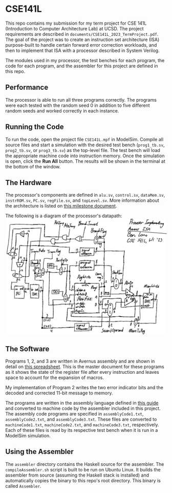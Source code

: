 # CSE141L
This repo contains my submission for my term project for CSE 141L (Introduction to Computer Architecture Lab) at UCSD. The project requirements are described in `documents/CSE141L_2023_TermProject.pdf`. The goal of the project was to create an instruction set architecture (ISA) purpose-built to handle certain forward error correction workloads, and then to implement that ISA with a processor described in System Verilog. 

The modules used in my processor, the test benches for each program, the code for each program, and the assembler for this project are defined in this repo. 

## Performance  
The processor is able to run all three programs correctly. The programs were each tested with the random seed 0 in addition to five different random seeds and worked correctly in each instance. 

## Running the Code 
To run the code, open the project file `CSE141L.mpf` in ModelSim. Compile all source files and start a simulation with the desired test bench (`prog1_tb.sv`, `prog2_tb.sv`, or `prog3_tb.sv`) as the top-level file. The test bench will load the appropriate machine code into instruction memory. Once the simulation is open, click the **Run All** button. The results will be shown in the terminal at the bottom of the window. 

## The Hardware
The processor's components are defined in `alu.sv`, `control.sv`, `dataMem.sv`, `instrROM.sv`, `PC.sv`, `regFile.sv`, and `topLevel.sv`. More information about the architecture is listed on [this milestone document](https://docs.google.com/document/d/1Kbe5wKyfhG0N22peS8esruK5HJYYgxWKgxNMWTjQlO4/edit?usp=sharing).

The following is a diagram of the processor's datapath: 
![Processor Diagram](Diagram.png)

## The Software 
Programs 1, 2, and 3 are written in Avernus assembly and are shown in detail on [this spreadsheet](https://docs.google.com/spreadsheets/d/1UvVRZq3m4nf3-hq-Jh5bOOxrk3HVLdq0xjRzOh0w4Xs/edit?usp=sharing). This is the master document for these programs as it shows the state of the register file after every instruction and leaves space to account for the expansion of macros. 

My implementation of Program 2 writes the two error indicator bits and the decoded and corrected 11-bit message to memory. 

The programs are written in the assembly language defined in [this guide](https://docs.google.com/document/d/15hNEZVMPxoKqP5pwmp56o1mdrUxBQB_bsx6f8pswB2o/edit?usp=sharing) and converted to machine code by the assembler included in this project. The assembly code programs are specified in `assemblyCode1.txt`, `assemblyCode2.txt`, and `assemblyCode3.txt`. These files are converted to `machineCode1.txt`, `machineCode2.txt`, and `machineCode3.txt`, respectively. Each of these files is read by its respective test bench when it is run in a ModelSim simulation. 

## Using the Assembler 
The `assembler` directory contains the Haskell source for the assembler. The `compileAssembler.sh` script is built to be run on Ubuntu Linux. It builds the assembler from source (assuming the Haskell stack is installed) and automatically copies the binary to this repo's root directory. This binary is called `Assembler`.  

